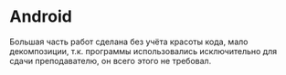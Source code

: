 # Android
Большая часть работ сделана без учёта красоты кода, мало декомпозиции, т.к. программы использовались исключительно для сдачи преподавателю, он всего этого не требовал.